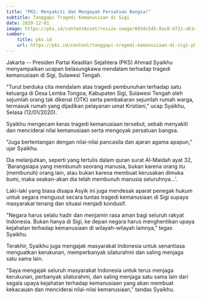 ```yaml
---
title: "PKS: Menyakiti dan Mengoyak Persatuan Bangsa!"
subtitle: Tanggapi Tragedi Kemanusiaan di Sigi
date: 2020-12-01
image: https://pks.id/contentAsset/resize-image/093dc545-8ac0-4721-a61e-10447cda1182/image/?byInode=true&h=768
sumber: 
    title: pks.id
    url: https://pks.id/content/tanggapi-tragedi-kemanusiaan-di-sigi-pks-menyakiti-dan-mengoyak-persatuan-bangsa
---
```


Jakarta -- Presiden Partai Keadilan Sejahtera (PKS) Ahmad Syaikhu menyampaikan ucapan belasungkawa mendalam terhadap tragedi kemanusiaan di Sigi, Sulawesi Tengah.

"Turut berduka cita mendalam atas tragedi pembunuhan terhadap satu keluarga di Desa Lemba Tongoa, Kabupaten Sigi, Sulawesi Tengah oleh sejumlah orang tak dikenal (OTK) serta pembakaran sejumlah rumah warga, termasuk rumah yang dijadikan pelayanan umat Kristiani," ucap Syaikhu, Selasa (12/01/2020).

Syaikhu mengecam keras tragedi kemanusiaan tersebut, sebab menyakiti dan menciderai nilai kemanusiaan serta mengoyak persatuan bangsa.

"Juga bertentangan dengan nilai-nilai pancasila dan ajaran agama apapun," ujar Syaikhu.

Dia melanjutkan, seperti yang tertulis dalam quran surat Al-Maidah ayat 32, 'Barangsiapa yang membunuh seorang manusia, bukan karena orang itu (membunuh) orang lain, atau bukan karena membuat kerusakan dimuka bumi, maka seakan-akan dia telah membunuh manusia seluruhnya...'.

Laki-laki yang biasa disapa Asyik ini juga mendesak aparat penegak hukum untuk segara mengusut secara tuntas tragedi kemanusiaan di Sigi supaya masyarakat tenang dan situasi menjadi kondusif.

"Negara harus selalu hadir dan menjamin rasa aman bagi seluruh rakyat Indonesia. Bukan hanya di Sigi, ke depan negara harus menghentikan upaya kejahatan terhadap kemanusiaan di wilayah-wilayah lainnya," tegas Syaikhu.

Terakhir, Syaikhu juga mengajak masyarakat Indonesia untuk senantiasa menguatkan kerukunan, memperbanyak silaturahmi dan saling menjaga satu sama lain.

"Saya mengajak seluruh masyarakat Indonesia untuk terus menjaga kerukunan, perbanyak silaturahmi, dan saling menjaga satu sama lain dari segala upaya kejahatan terhadap kemanusiaan yang akan membuat kekacauan dan menciderai nilai-nilai kemanusiaan," tandas Syaikhu.